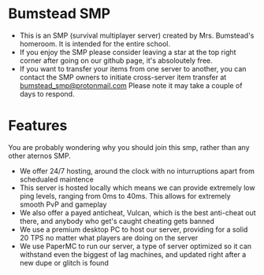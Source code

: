 # Bumstead SMP
- This is an SMP (survival multiplayer server) created by Mrs. Bumstead's homeroom. It is intended for the entire school.
- If you enjoy the SMP please consider leaving a star at the top right corner after going on our github page, it's absoloutely free.
- If you want to transfer your items from one server to another, you can contact the SMP owners to initiate cross-server item transfer at bumstead_smp@protonmail.com Please note it may take a couple of days to respond.

# Features
You are probably wondering why you should join this smp, rather than any other aternos SMP.
- We offer 24/7 hosting, around the clock with no inturruptions apart from schedualed maintence
- This server is hosted locally which means we can provide extremely low ping levels, ranging from 0ms to 40ms. This allows for extremely smooth PvP and gameplay
- We also offer a payed anticheat, Vulcan, which is the best anti-cheat out there, and anybody who get's caught cheating gets banned
- We use a premium desktop PC to host our server, providing for a solid 20 TPS no matter what players are doing on the server
- We use PaperMC to run our server, a type of server optimized so it can withstand even the biggest of lag machines, and updated right after a new dupe or glitch is found

